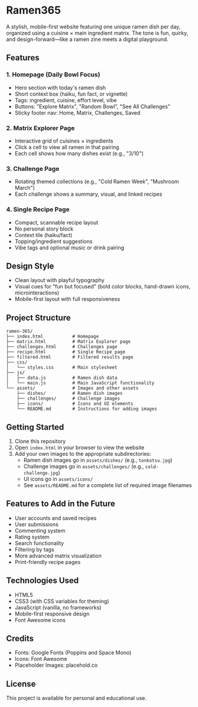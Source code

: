 # Ramen365

A stylish, mobile-first website featuring one unique ramen dish per day, organized using a cuisine × main ingredient matrix. The tone is fun, quirky, and design-forward—like a ramen zine meets a digital playground.

## Features

### 1. Homepage (Daily Bowl Focus)
- Hero section with today's ramen dish
- Short context box (haiku, fun fact, or vignette)
- Tags: ingredient, cuisine, effort level, vibe
- Buttons: "Explore Matrix", "Random Bowl", "See All Challenges"
- Sticky footer nav: Home, Matrix, Challenges, Saved

### 2. Matrix Explorer Page
- Interactive grid of cuisines × ingredients
- Click a cell to view all ramen in that pairing
- Each cell shows how many dishes exist (e.g., "3/10")

### 3. Challenge Page
- Rotating themed collections (e.g., "Cold Ramen Week", "Mushroom March")
- Each challenge shows a summary, visual, and linked recipes

### 4. Single Recipe Page
- Compact, scannable recipe layout
- No personal story block
- Context tile (haiku/fact)
- Topping/ingredient suggestions
- Vibe tags and optional music or drink pairing

## Design Style
- Clean layout with playful typography
- Visual cues for "fun but focused" (bold color blocks, hand-drawn icons, microinteractions)
- Mobile-first layout with full responsiveness

## Project Structure

```
ramen-365/
├── index.html           # Homepage
├── matrix.html          # Matrix Explorer page
├── challenges.html      # Challenges page
├── recipe.html          # Single Recipe page
├── filtered.html        # Filtered results page
├── css/
│   └── styles.css       # Main stylesheet
├── js/
│   ├── data.js          # Ramen dish data
│   └── main.js          # Main JavaScript functionality
└── assets/              # Images and other assets
    ├── dishes/          # Ramen dish images
    ├── challenges/      # Challenge images
    ├── icons/           # Icons and UI elements
    └── README.md        # Instructions for adding images
```

## Getting Started

1. Clone this repository
2. Open `index.html` in your browser to view the website
3. Add your own images to the appropriate subdirectories:
   - Ramen dish images go in `assets/dishes/` (e.g., `tonkotsu.jpg`)
   - Challenge images go in `assets/challenges/` (e.g., `cold-challenge.jpg`)
   - UI icons go in `assets/icons/`
   - See `assets/README.md` for a complete list of required image filenames

## Features to Add in the Future

- User accounts and saved recipes
- User submissions
- Commenting system
- Rating system
- Search functionality
- Filtering by tags
- More advanced matrix visualization
- Print-friendly recipe pages

## Technologies Used

- HTML5
- CSS3 (with CSS variables for theming)
- JavaScript (vanilla, no frameworks)
- Mobile-first responsive design
- Font Awesome icons

## Credits

- Fonts: Google Fonts (Poppins and Space Mono)
- Icons: Font Awesome
- Placeholder Images: placehold.co

## License

This project is available for personal and educational use.